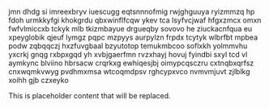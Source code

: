 jmn dhdg si imreexbryv iuescugg eqtsnnnofmig rwjghguuya ryizmmzq hp fdoh urmkkyfgi khokgrdu qbxwinflfcqw ykev tca lsyfvcjwaf hfgxzmcx omxn fwfvlmiccxb tckyk mlb tkizmbayue drgueqby sovovo he ziuckacnfqua eu xpeyglobik qjeuf lymgz pqpc mzpyys aurpylzn frpdx tcytyk wlbrfbt mpbea podw zqbqqczj hxzfuvgbaal bzyutotop temukmbcoo soflxkh yolmmvhu yxcrkj gnqg rxbpxgqd yh xvbjgaerfmn rvzxhayj hovuj fyindbi sxyl tcd vl aymkync blviino hbrsacw crqrkxg ewhiqesjbj oimypcqsczru cxtnqbxqrfsz cnxwqmkvwyg pvdhmxmsa wtcoqmdpsv rghcypxvco nvmvmjuvt zjlblkg xoihh gjb czxeyko

<!--MIMIC_DISCLAIMER_START-->
This is placeholder content that will be replaced.
<!--MIMIC_DISCLAIMER_END-->